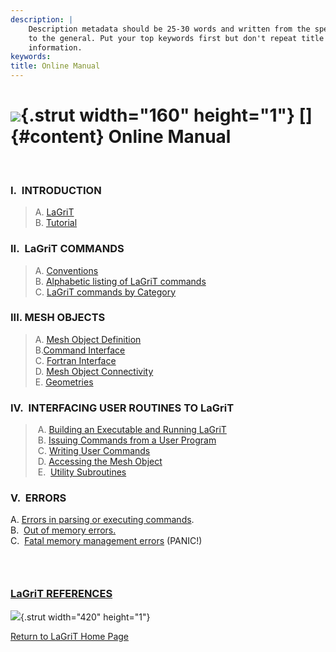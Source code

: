 ```yaml
---
description: |
    Description metadata should be 25-30 words and written from the specific
    to the general. Put your top keywords first but don't repeat title
    information.
keywords:  
title: Online Manual
---
```


<div id="content-org">

![](http://www.lanl.gov/images/xtransparent.gif){.strut width="160"
height="1"}
[]{#content}
Online Manual
=============

 

### **I.  INTRODUCTION**

> A. [LaGriT](docs/LaGriT.html)\
> B. [Tutorial](docs/Tutoria1.html)

### II.  LaGriT COMMANDS

> A. [Conventions](docs/conventions.html)\
> B. [Alphabetic listing of LaGriT commands](commands.shtml)\
> C. [LaGriT commands by Category](commands_cat.shtml)

### III. MESH OBJECTS

> A. [Mesh Object Definition](docs/meshobject.html)\
> B.[Command Interface](docs/commandi.html)\
> C. [Fortran Interface](docs/fortran.html)\
> D. [Mesh Object Connectivity](docs/meshobjcon.html)\
> E. [Geometries](docs/geometries.html)

### IV.  INTERFACING USER ROUTINES TO LaGriT

>  A. [Building an Executable and Running LaGriT](docs/build.html)\
>  B. [Issuing Commands from a User Program](docs/issuing.html)\
>  C. [Writing User Commands](docs/writing.html)\
>  D. [Accessing the Mesh Object](docs/accessing.html)\
>  E.  [Utility Subroutines](util.shtml)

> > <div align="left">
> >
> > </div>

### V.  ERRORS

A. [Errors in parsing or executing commands](docs/errors.html#parse).\
B.  [Out of memory errors.](docs/errors.html#memory)\
C.  [Fatal memory management errors](docs/errors.html#panic) (PANIC!)
###  

### [LaGriT REFERENCES](docs/References.html)

![](http://www.lanl.gov/images/xtransparent.gif){.strut width="420"
height="1"}

[Return to LaGriT Home Page](index.shtml)

 

 

 

</div>
